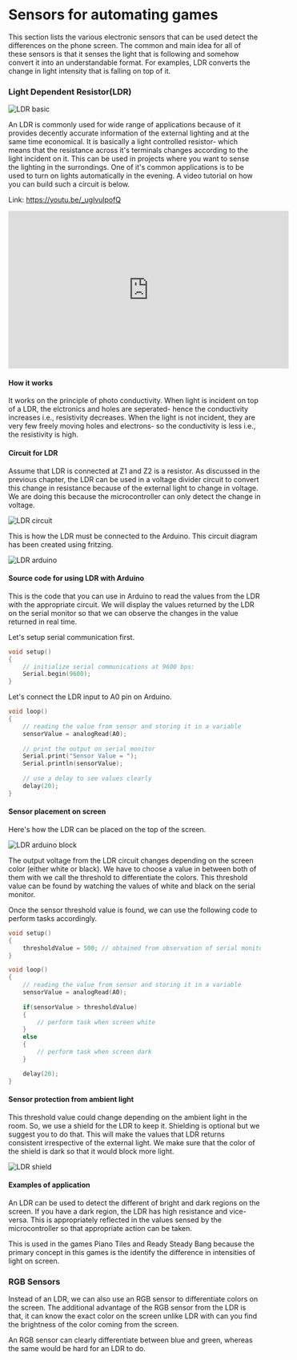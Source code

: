 # Sensors for automating games

This section lists the various electronic sensors that can be used detect the differences on the phone screen. The common and main idea for all of these sensors is that it senses the light that is following and somehow convert it into an understandable format. For examples, LDR converts the change in light intensity that is falling on top of it. 

### Light Dependent Resistor(LDR)

![LDR basic](/Images/HDR_Enhancer_1.jpg)

An LDR is commonly used for wide range of applications because of it provides decently accurate information of the external lighting and at the same time economical. It is basically a light controlled resistor- which means that the resistance across it's terminals changes according to the light incident on it. This can be used in projects where you want to sense the lighting in the surrondings. One of it's common applications is to be used to turn on lights automatically in the evening. A video tutorial on how you can build such a circuit is below.

Link: https://youtu.be/_uglvulpofQ 

<iframe width="560" height="315" src="https://www.youtube.com/embed/_uglvulpofQ?list=PLmcMMZCV897om7Wuqz882Jdp9lGj9HYHs" frameborder="0" allowfullscreen></iframe>


#### How it works
It works on the principle of photo conductivity. When light is incident on top of a LDR, the elctronics and holes are seperated- hence the conductivity increases i.e., resistivity decreases. When the light is not incident, they are very few freely moving holes and electrons- so the conductivity is less i.e., the resistivity is high.

#### Circuit for LDR
Assume that LDR is connected at Z1 and Z2 is a resistor. As discussed in the previous chapter, the LDR can be used in a voltage divider circuit to convert this change in resistance because of the external light to change in voltage. We are doing this because the microcontroller can only detect the change in voltage.

![LDR circuit](/Images/Voltage_divider.png)

This is how the LDR must be connected to the Arduino. This circuit diagram has been created using fritzing.

![LDR arduino](/Images/ldr_arduino.png)

#### Source code for using LDR with Arduino

This is the code that you can use in Arduino to read the values from the LDR with the appropriate circuit. We will display the values returned by the LDR on the serial monitor so that we can observe the changes in the value returned in real time.

Let's setup serial communication first.
```C
void setup()
{
    // initialize serial communications at 9600 bps:
    Serial.begin(9600);
}
```

Let's connect the LDR input to A0 pin on Arduino.

```C
void loop()
{
    // reading the value from sensor and storing it in a variable
    sensorValue = analogRead(A0);
    
    // print the output on serial monitor
    Serial.print("Sensor Value = ");
    Serial.println(sensorValue);
    
    // use a delay to see values clearly
    delay(20);
}
```

#### Sensor placement on screen

Here's how the LDR can be placed on the top of the screen.

![LDR arduino block](/Images/ldr_arduino_block.png)

The output voltage from the LDR circuit changes depending on the screen color (either white or black). We have to choose a value in between both of them with we call the threshold to differentiate the colors. This threshold value can be found by watching the values of white and black on the serial monitor.

Once the sensor threshold value is found, we can use the following code to perform tasks accordingly.

```C
void setup()
{
	thresholdValue = 500; // obtained from observation of serial monitor
}

void loop()
{
    // reading the value from sensor and storing it in a variable
    sensorValue = analogRead(A0);
    
    if(sensorValue > thresholdValue)
    {
    	// perform task when screen white
    }
    else
    {
    	// perform task when screen dark
    }

    delay(20);
}
```

#### Sensor protection from ambient light

This threshold value could change depending on the ambient light in the room. So, we use a shield for the LDR to keep it. Shielding is optional but we suggest you to do that. This will make the values that LDR returns consistent irrespective of the external light. We make sure that the color of the shield is dark so that it would block more light.

![LDR shield](/Images/ldr_shield.jpg)

#### Examples of application

An LDR can be used to detect the different of bright and dark regions on the screen. If you have a dark region, the LDR has high resistance and vice-versa. This is appropriately reflected in the values sensed by the microcontroller so that appropriate action can be taken.

This is used in the games Piano Tiles and Ready Steady Bang because the primary concept in this games is the identify the difference in intensities of light on screen.

### RGB Sensors

Instead of an LDR, we can also use an RGB sensor to differentiate colors on the screen. The additional advantage of the RGB sensor from the LDR is that, it can know the exact color on the screen unlike LDR with can you find the brightness of the color coming from the screen.

An RGB sensor can clearly differentiate between blue and green, whereas the same would be hard for an LDR to do.